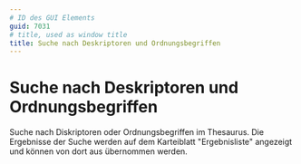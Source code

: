 ```yaml
---
# ID des GUI Elements
guid: 7031
# title, used as window title
title: Suche nach Deskriptoren und Ordnungsbegriffen
---
```


# Suche nach Deskriptoren und Ordnungsbegriffen

Suche nach Diskriptoren oder Ordnungsbegriffen im Thesaurus. Die Ergebnisse der Suche werden auf dem Karteiblatt "Ergebnisliste" angezeigt und können von dort aus übernommen werden.

